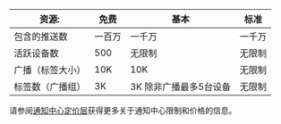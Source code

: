 | 资源: | 免费 | 基本 | 标准 |
|----|----|----|----|
| 包含的推送数 | 一百万 | 一千万 | 一千万 |
| 活跃设备数 | 500 | 无限制 | 无限制 |
| 广播（标签大小） | 10K | 10K | 无限制 |
| 标签数（广播组） | 3K | 3K 除非广播最多5台设备 | 无限制 |

请参阅[通知中心定价层](https://www.azure.cn/pricing/details/notification-hubs/)获得更多关于通知中心限制和价格的信息。